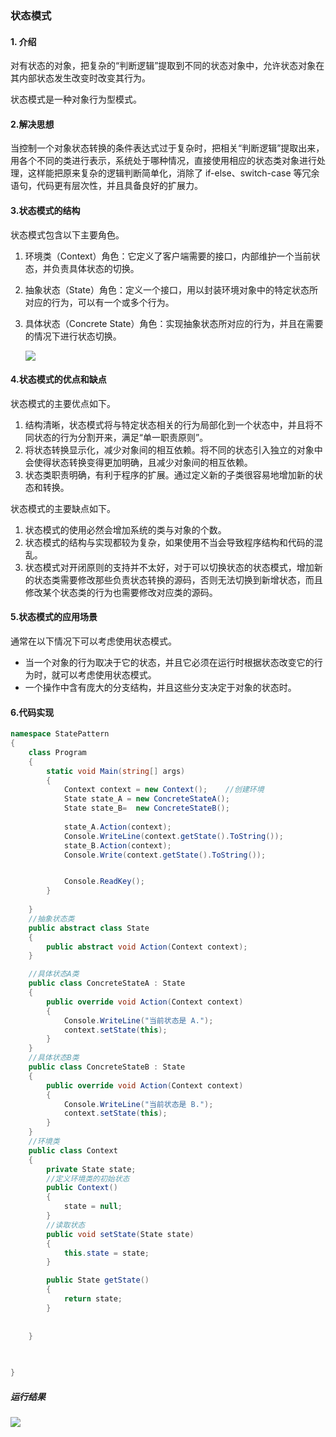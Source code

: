 ### 状态模式

#### 1. 介绍

对有状态的对象，把复杂的“判断逻辑”提取到不同的状态对象中，允许状态对象在其内部状态发生改变时改变其行为。

状态模式是一种对象行为型模式。

#### 2.解决思想

当控制一个对象状态转换的条件表达式过于复杂时，把相关“判断逻辑”提取出来，用各个不同的类进行表示，系统处于哪种情况，直接使用相应的状态类对象进行处理，这样能把原来复杂的逻辑判断简单化，消除了 if-else、switch-case 等冗余语句，代码更有层次性，并且具备良好的扩展力。

#### 3.状态模式的结构

状态模式包含以下主要角色。

1. 环境类（Context）角色：它定义了客户端需要的接口，内部维护一个当前状态，并负责具体状态的切换。

2. 抽象状态（State）角色：定义一个接口，用以封装环境对象中的特定状态所对应的行为，可以有一个或多个行为。

3. 具体状态（Concrete State）角色：实现抽象状态所对应的行为，并且在需要的情况下进行状态切换。

   ![](C:\Users\Lenovo\Desktop\mg\3-1Q11615412U55.gif)

   

#### 4.状态模式的优点和缺点

状态模式的主要优点如下。

1. 结构清晰，状态模式将与特定状态相关的行为局部化到一个状态中，并且将不同状态的行为分割开来，满足“单一职责原则”。
2. 将状态转换显示化，减少对象间的相互依赖。将不同的状态引入独立的对象中会使得状态转换变得更加明确，且减少对象间的相互依赖。
3. 状态类职责明确，有利于程序的扩展。通过定义新的子类很容易地增加新的状态和转换。

状态模式的主要缺点如下。

1. 状态模式的使用必然会增加系统的类与对象的个数。
2. 状态模式的结构与实现都较为复杂，如果使用不当会导致程序结构和代码的混乱。
3. 状态模式对开闭原则的支持并不太好，对于可以切换状态的状态模式，增加新的状态类需要修改那些负责状态转换的源码，否则无法切换到新增状态，而且修改某个状态类的行为也需要修改对应类的源码。

#### 5.状态模式的应用场景

通常在以下情况下可以考虑使用状态模式。

- 当一个对象的行为取决于它的状态，并且它必须在运行时根据状态改变它的行为时，就可以考虑使用状态模式。
- 一个操作中含有庞大的分支结构，并且这些分支决定于对象的状态时。

#### 6.代码实现

```c#
namespace StatePattern
{
    class Program
    {
        static void Main(string[] args)
        {            
            Context context = new Context();    //创建环境      
            State state_A = new ConcreteStateA();
            State state_B=  new ConcreteStateB();
           
            state_A.Action(context);
            Console.WriteLine(context.getState().ToString());
            state_B.Action(context);
            Console.Write(context.getState().ToString());


            Console.ReadKey();
        }
        
    }
    //抽象状态类
    public abstract class State
    {
        public abstract void Action(Context context);
    }

    //具体状态A类
    public class ConcreteStateA : State
    {
        public override void Action(Context context)
        {
            Console.WriteLine("当前状态是 A.");
            context.setState(this);            
        }        
    }
    //具体状态B类
    public class ConcreteStateB : State
    {
        public override void Action(Context context)
        {
            Console.WriteLine("当前状态是 B.");
            context.setState(this);
        }
    }
    //环境类
    public class Context
    {
        private State state;
        //定义环境类的初始状态
        public Context()
        {
            state = null;
        }
        //读取状态
        public void setState(State state)
        {
            this.state = state;
        }

        public State getState()
        {
            return state;
        }   
         
       
    }
    
    

}
```

##### 运行结果

![](C:\Users\Lenovo\Desktop\mg\状态模式.PNG)

